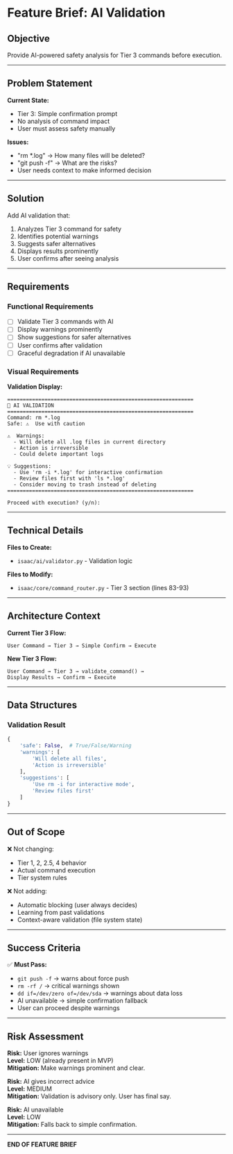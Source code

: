# Feature Brief: AI Validation

## Objective
Provide AI-powered safety analysis for Tier 3 commands before execution.

---

## Problem Statement

**Current State:**
- Tier 3: Simple confirmation prompt
- No analysis of command impact
- User must assess safety manually

**Issues:**
- "rm *.log" → How many files will be deleted?
- "git push -f" → What are the risks?
- User needs context to make informed decision

---

## Solution

Add AI validation that:
1. Analyzes Tier 3 command for safety
2. Identifies potential warnings
3. Suggests safer alternatives
4. Displays results prominently
5. User confirms after seeing analysis

---

## Requirements

### Functional Requirements
- [ ] Validate Tier 3 commands with AI
- [ ] Display warnings prominently
- [ ] Show suggestions for safer alternatives
- [ ] User confirms after validation
- [ ] Graceful degradation if AI unavailable

### Visual Requirements

**Validation Display:**
```
============================================================
🤖 AI VALIDATION
============================================================
Command: rm *.log
Safe: ⚠️  Use with caution

⚠️  Warnings:
  - Will delete all .log files in current directory
  - Action is irreversible
  - Could delete important logs

💡 Suggestions:
  - Use 'rm -i *.log' for interactive confirmation
  - Review files first with 'ls *.log'
  - Consider moving to trash instead of deleting
============================================================

Proceed with execution? (y/n):
```

---

## Technical Details

**Files to Create:**
- `isaac/ai/validator.py` - Validation logic

**Files to Modify:**
- `isaac/core/command_router.py` - Tier 3 section (lines 83-93)

---

## Architecture Context

**Current Tier 3 Flow:**
```
User Command → Tier 3 → Simple Confirm → Execute
```

**New Tier 3 Flow:**
```
User Command → Tier 3 → validate_command() → 
Display Results → Confirm → Execute
```

---

## Data Structures

### Validation Result
```python
{
    'safe': False,  # True/False/Warning
    'warnings': [
        'Will delete all files',
        'Action is irreversible'
    ],
    'suggestions': [
        'Use rm -i for interactive mode',
        'Review files first'
    ]
}
```

---

## Out of Scope

❌ Not changing:
- Tier 1, 2, 2.5, 4 behavior
- Actual command execution
- Tier system rules

❌ Not adding:
- Automatic blocking (user always decides)
- Learning from past validations
- Context-aware validation (file system state)

---

## Success Criteria

✅ **Must Pass:**
- `git push -f` → warns about force push
- `rm -rf /` → critical warnings shown
- `dd if=/dev/zero of=/dev/sda` → warnings about data loss
- AI unavailable → simple confirmation fallback
- User can proceed despite warnings

---

## Risk Assessment

**Risk:** User ignores warnings  
**Level:** LOW (already present in MVP)  
**Mitigation:** Make warnings prominent and clear.

**Risk:** AI gives incorrect advice  
**Level:** MEDIUM  
**Mitigation:** Validation is advisory only. User has final say.

**Risk:** AI unavailable  
**Level:** LOW  
**Mitigation:** Falls back to simple confirmation.

---

**END OF FEATURE BRIEF**
